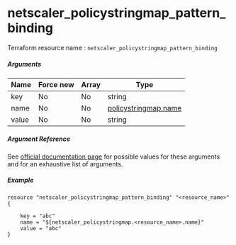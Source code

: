# netscaler_policystringmap_pattern_binding

Terraform resource name : ```netscaler_policystringmap_pattern_binding```

##### Arguments

| Name | Force new | Array | Type |
|----|----|----|----|
|key|No|No|string|
|name|No|No|[policystringmap.name](/doc/resources/policystringmap.md)|
|value|No|No|string|

##### Argument Reference

See [official documentation page](https://developer-docs.citrix.com/projects/netscaler-nitro-api/en/11.0/configuration/policy/policystringmap_pattern_binding/policystringmap_pattern_binding/) for possible values for these arguments and for an exhaustive list of arguments.

##### Example

```
resource "netscaler_policystringmap_pattern_binding" "<resource_name>" {

    key = "abc"
    name = "${netscaler_policystringmap.<resource_name>.name}"
    value = "abc"
}
```

